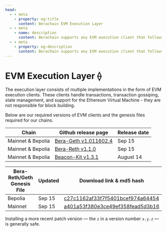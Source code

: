 ```yaml
---
head:
  - - meta
    - property: og:title
      content: Berachain EVM Execution Layer
  - - meta
    - name: description
      content: Berachain supports any EVM execution client that follows the Engine API
  - - meta
    - property: og:description
      content: Berachain supports any EVM execution client that follows the Engine API
---
```


# EVM Execution Layer ⟠

The execution layer consists of multiple implementations in the form of EVM execution clients. These clients handle transactions, transaction gossiping, state management, and support for the Ethereum Virtual Machine - they are not responsible for block building.

Below are our required versions of EVM clients and the genesis files required for our chains.

| Chain             | Github release page                                                                      | Release date |
| ----------------- | ---------------------------------------------------------------------------------------- | ------------ |
| Mainnet & Bepolia | [Bera-Geth v1.011602.4](https://github.com/berachain/bera-geth/releases/tag/v1.011602.4) | Sep 15       |
| Mainnet & Bepolia | [Bera-Reth v1.1.0](https://github.com/berachain/bera-reth/releases/tag/v1.1.0)           | Sep 15       |
| Mainnet & Bepolia | [Beacon-Kit v1.3.1](https://github.com/berachain/beacon-kit/releases/tag/v1.3.1)         | August 14    |

| Bera-Reth/Geth Genesis File | Updated | Download link & md5 hash                                                                                                                           |
| --------------------------- | ------- | -------------------------------------------------------------------------------------------------------------------------------------------------- |
| Bepolia                     | Sep 15  | [c27c1162af33f7f5401bcef974a64454](https://raw.githubusercontent.com/berachain/beacon-kit/refs/heads/main/testing/networks/80069/eth-genesis.json) |
| Mainnet                     | Sep 15  | [a401a53f380e3ce49ef358fead5d3b16](https://raw.githubusercontent.com/berachain/beacon-kit/refs/heads/main/testing/networks/80094/eth-genesis.json) |

Installing a more recent patch version — the `z` in a version number `x.y.z` — is generally safe.
